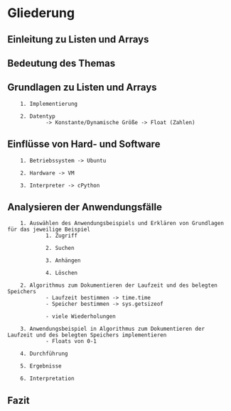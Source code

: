 # Gliederung


## Einleitung zu Listen und Arrays


## Bedeutung des Themas


## Grundlagen zu Listen und Arrays
        1. Implementierung
        
        2. Datentyp
                -> Konstante/Dynamische Größe -> Float (Zahlen)

## Einflüsse von Hard- und Software
        1. Betriebssystem -> Ubuntu

        2. Hardware -> VM

        3. Interpreter -> cPython


## Analysieren der Anwendungsfälle
        1. Auswählen des Anwendungsbeispiels und Erklären von Grundlagen für das jeweilige Beispiel
                1. Zugriff

                2. Suchen

                3. Anhängen

                4. Löschen

        2. Algorithmus zum Dokumentieren der Laufzeit und des belegten Speichers
                - Laufzeit bestimmen -> time.time
                - Speicher bestimmen -> sys.getsizeof

                - viele Wiederholungen

        3. Anwendungsbeispiel in Algorithmus zum Dokumentieren der Laufzeit und des belegten Speichers implementieren
                - Floats von 0-1

        4. Durchführung

        5. Ergebnisse

        6. Interpretation


## Fazit
